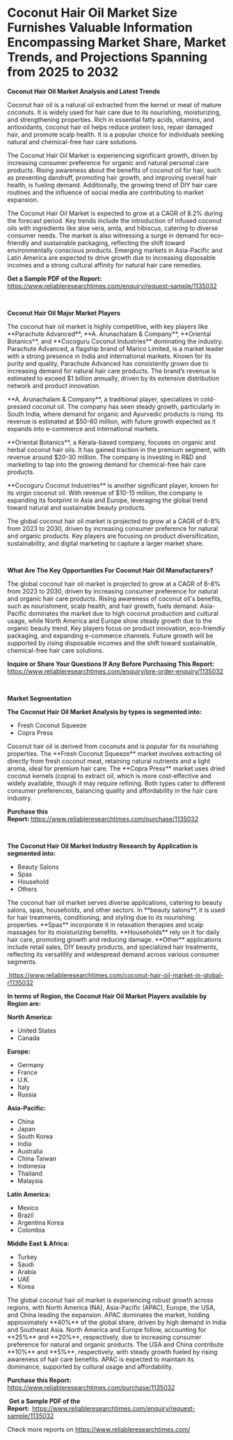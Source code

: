 <p><h1>Coconut Hair Oil Market Size Furnishes Valuable Information Encompassing Market Share, Market Trends, and Projections Spanning from 2025 to 2032</h1></p><p><strong>Coconut Hair Oil Market Analysis and Latest Trends</strong></p>
<p><p>Coconut hair oil is a natural oil extracted from the kernel or meat of mature coconuts. It is widely used for hair care due to its nourishing, moisturizing, and strengthening properties. Rich in essential fatty acids, vitamins, and antioxidants, coconut hair oil helps reduce protein loss, repair damaged hair, and promote scalp health. It is a popular choice for individuals seeking natural and chemical-free hair care solutions.</p><p>The Coconut Hair Oil Market is experiencing significant growth, driven by increasing consumer preference for organic and natural personal care products. Rising awareness about the benefits of coconut oil for hair, such as preventing dandruff, promoting hair growth, and improving overall hair health, is fueling demand. Additionally, the growing trend of DIY hair care routines and the influence of social media are contributing to market expansion.</p><p>The Coconut Hair Oil Market is expected to grow at a CAGR of 8.2% during the forecast period. Key trends include the introduction of infused coconut oils with ingredients like aloe vera, amla, and hibiscus, catering to diverse consumer needs. The market is also witnessing a surge in demand for eco-friendly and sustainable packaging, reflecting the shift toward environmentally conscious products. Emerging markets in Asia-Pacific and Latin America are expected to drive growth due to increasing disposable incomes and a strong cultural affinity for natural hair care remedies.</p></p>
<p><strong>Get a Sample PDF of the Report:&nbsp;</strong> <a href="https://www.reliableresearchtimes.com/enquiry/request-sample/1135032?utm_campaign=2182&utm_medium=2&utm_source=Github&utm_content=ia&utm_term=26012025&utm_id=coconut-hair-oil">https://www.reliableresearchtimes.com/enquiry/request-sample/1135032</a></p>
<p>&nbsp;</p>
<p><strong>Coconut Hair Oil Major Market Players</strong></p>
<p><p>The coconut hair oil market is highly competitive, with key players like **Parachute Advanced**, **A. Arunachalam & Company**, **Oriental Botanics**, and **Cocoguru Coconut Industries** dominating the industry. Parachute Advanced, a flagship brand of Marico Limited, is a market leader with a strong presence in India and international markets. Known for its purity and quality, Parachute Advanced has consistently grown due to increasing demand for natural hair care products. The brand’s revenue is estimated to exceed $1 billion annually, driven by its extensive distribution network and product innovation.</p><p>**A. Arunachalam & Company**, a traditional player, specializes in cold-pressed coconut oil. The company has seen steady growth, particularly in South India, where demand for organic and Ayurvedic products is rising. Its revenue is estimated at $50-60 million, with future growth expected as it expands into e-commerce and international markets.</p><p>**Oriental Botanics**, a Kerala-based company, focuses on organic and herbal coconut hair oils. It has gained traction in the premium segment, with revenue around $20-30 million. The company is investing in R&D and marketing to tap into the growing demand for chemical-free hair care products.</p><p>**Cocoguru Coconut Industries** is another significant player, known for its virgin coconut oil. With revenue of $10-15 million, the company is expanding its footprint in Asia and Europe, leveraging the global trend toward natural and sustainable beauty products.</p><p>The global coconut hair oil market is projected to grow at a CAGR of 6-8% from 2023 to 2030, driven by increasing consumer preference for natural and organic products. Key players are focusing on product diversification, sustainability, and digital marketing to capture a larger market share.</p></p>
<p>&nbsp;</p>
<p><strong>What Are The Key Opportunities For Coconut Hair Oil Manufacturers?</strong></p>
<p><p>The global coconut hair oil market is projected to grow at a CAGR of 6-8% from 2023 to 2030, driven by increasing consumer preference for natural and organic hair care products. Rising awareness of coconut oil's benefits, such as nourishment, scalp health, and hair growth, fuels demand. Asia-Pacific dominates the market due to high coconut production and cultural usage, while North America and Europe show steady growth due to the organic beauty trend. Key players focus on product innovation, eco-friendly packaging, and expanding e-commerce channels. Future growth will be supported by rising disposable incomes and the shift toward sustainable, chemical-free hair care solutions.</p></p>
<p><strong>Inquire or Share Your Questions If Any Before Purchasing This Report:</strong> <a href="https://www.reliableresearchtimes.com/enquiry/pre-order-enquiry/1135032?utm_campaign=2182&utm_medium=2&utm_source=Github&utm_content=ia&utm_term=26012025&utm_id=coconut-hair-oil">https://www.reliableresearchtimes.com/enquiry/pre-order-enquiry/1135032</a></p>
<p>&nbsp;</p>
<p><strong>Market Segmentation</strong></p>
<p><strong>The Coconut Hair Oil Market Analysis by types is segmented into:</strong></p>
<p><ul><li>Fresh Coconut Squeeze</li><li>Copra Press</li></ul></p>
<p><p>Coconut hair oil is derived from coconuts and is popular for its nourishing properties. The **Fresh Coconut Squeeze** market involves extracting oil directly from fresh coconut meat, retaining natural nutrients and a light aroma, ideal for premium hair care. The **Copra Press** market uses dried coconut kernels (copra) to extract oil, which is more cost-effective and widely available, though it may require refining. Both types cater to different consumer preferences, balancing quality and affordability in the hair care industry.</p></p>
<p><strong>Purchase this Report:&nbsp;</strong><a href="https://www.reliableresearchtimes.com/purchase/1135032?utm_campaign=2182&utm_medium=2&utm_source=Github&utm_content=ia&utm_term=26012025&utm_id=coconut-hair-oil">https://www.reliableresearchtimes.com/purchase/1135032</a></p>
<p>&nbsp;</p>
<p><strong>The Coconut Hair Oil Market Industry Research by Application is segmented into:</strong></p>
<p><ul><li>Beauty Salons</li><li>Spas</li><li>Household</li><li>Others</li></ul></p>
<p><p>The coconut hair oil market serves diverse applications, catering to beauty salons, spas, households, and other sectors. In **beauty salons**, it is used for hair treatments, conditioning, and styling due to its nourishing properties. **Spas** incorporate it in relaxation therapies and scalp massages for its moisturizing benefits. **Households** rely on it for daily hair care, promoting growth and reducing damage. **Other** applications include retail sales, DIY beauty products, and specialized hair treatments, reflecting its versatility and widespread demand across various consumer segments.</p></p>
<p><a href="https://www.reliableresearchtimes.com/coconut-hair-oil-market-in-global-r1135032?utm_campaign=2182&utm_medium=2&utm_source=Github&utm_content=ia&utm_term=26012025&utm_id=coconut-hair-oil">&nbsp;https://www.reliableresearchtimes.com/coconut-hair-oil-market-in-global-r1135032</a></p>
<p><strong>In terms of Region, the Coconut Hair Oil Market Players available by Region are:</strong></p>
<p>
    <p> <strong> North America: </strong>
        <ul>
            <li>United States</li>
            <li>Canada</li>
        </ul>
        </p> 
    <p> <strong> Europe: </strong>
        <ul>
            <li>Germany</li>
            <li>France</li>
            <li>U.K.</li>
            <li>Italy</li>
            <li>Russia</li>
        </ul>
        </p> 
    <p> <strong> Asia-Pacific: </strong>
        <ul>
            <li>China</li>
            <li>Japan</li>
            <li>South Korea</li>
            <li>India</li>
            <li>Australia</li>
            <li>China Taiwan</li>
            <li>Indonesia</li>
            <li>Thailand</li>
            <li>Malaysia</li>
        </ul>
        </p> 
    <p> <strong> Latin America: </strong>
        <ul>
            <li>Mexico</li>
            <li>Brazil</li>
            <li>Argentina Korea</li>
            <li>Colombia</li>
        </ul>
        </p> 
    <p> <strong> Middle East & Africa: </strong>
        <ul>
            <li>Turkey</li>
            <li>Saudi</li>
            <li>Arabia</li>
            <li>UAE</li>
            <li>Korea</li>
        </ul>
    </p>
    </p>
<p><p>The global coconut hair oil market is experiencing robust growth across regions, with North America (NA), Asia-Pacific (APAC), Europe, the USA, and China leading the expansion. APAC dominates the market, holding approximately **40%** of the global share, driven by high demand in India and Southeast Asia. North America and Europe follow, accounting for **25%** and **20%**, respectively, due to increasing consumer preference for natural and organic products. The USA and China contribute **10%** and **5%**, respectively, with steady growth fueled by rising awareness of hair care benefits. APAC is expected to maintain its dominance, supported by cultural usage and affordability.</p></p>
<p><strong>Purchase this Report: </strong><a href="https://www.reliableresearchtimes.com/purchase/1135032?utm_campaign=2182&utm_medium=2&utm_source=Github&utm_content=ia&utm_term=26012025&utm_id=coconut-hair-oil">https://www.reliableresearchtimes.com/purchase/1135032</a></p>
<p>&nbsp;<strong>Get a Sample PDF of the Report:&nbsp;&nbsp;</strong><a href="https://www.reliableresearchtimes.com/enquiry/request-sample/1135032?utm_campaign=2182&utm_medium=2&utm_source=Github&utm_content=ia&utm_term=26012025&utm_id=coconut-hair-oil">https://www.reliableresearchtimes.com/enquiry/request-sample/1135032</a></p>
<p><strong></strong></p>
<p>Check more reports on <a href="https://www.reliableresearchtimes.com/?utm_campaign=2182&utm_medium=2&utm_source=Github&utm_content=ia&utm_term=26012025&utm_id=coconut-hair-oil">https://www.reliableresearchtimes.com/</a></p>